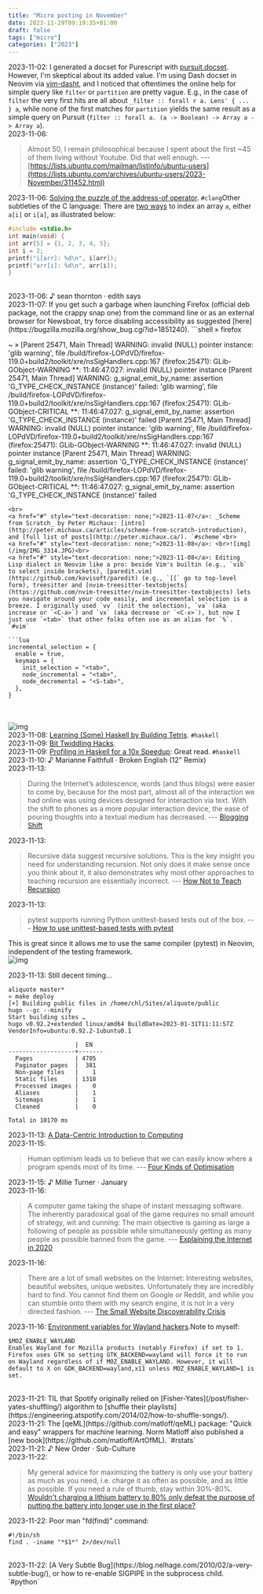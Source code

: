 ```yaml
---
title: "Micro posting in November"
date: 2023-11-29T09:19:35+01:00
draft: false
tags: ["micro"]
categories: ["2023"]
---
```


<a href="#" style="text-decoration: none;">2023-11-02</a>: I generated a docset for Purescript with [pursuit.docset](https://github.com/SEIAROTg/pursuit.docset). However, I'm skeptical about its added value. I'm using Dash docset in Neovim via [vim-dasht](https://github.com/sunaku/vim-dasht), and I noticed that oftentimes the online help for simple query like `filter` or `partition` are pretty vague. E.g., in the case of `filter` the very first hits are all about `_filter :: forall r a. Lens' { ... } a`, while none of the first matches for `partition` yields the same result as a simple query on Pursuit (`filter :: forall a. (a -> Boolean) -> Array a -> Array a`).<br>
<a href="#" style="text-decoration: none;">2023-11-06</a>:

> Almost 50, I remain philosophical because I spent about the first ~45 of them living without Youtube. Did that well enough. --- [https://lists.ubuntu.com/mailman/listinfo/ubuntu-users](https://lists.ubuntu.com/archives/ubuntu-users/2023-November/311452.html)<br>

<a href="#" style="text-decoration: none;">2023-11-06</a>: [Solving the puzzle of the address-of operator](https://okmij.org/ftp/meta-programming/mutable-var.html#addr-of). `#clang`Other subtleties of the C language: There are [two ways](https://news.ycombinator.com/item?id=38145319) to index an array `a`, either `a[i]` or `i[a]`, as illustrated below:

```c
#include <stdio.h>
int main(void) {
int arr[5] = {1, 2, 3, 4, 5};
int i = 2;
printf("i[arr]: %d\n", i[arr]);
printf("arr[i]: %d\n", arr[i]);
}
```
<br>
<a href="#" style="text-decoration: none;">2023-11-06</a>: ♪ sean thornton · edith says<br>
<a href="#" style="text-decoration: none;">2023-11-07</a>: If you get such a garbage when launching Firefox (official deb package, not the crappy snap one) from the command line or as an external browser for Newsboat, try force disabling accessibility as suggested [here](https://bugzilla.mozilla.org/show_bug.cgi?id=1851240).
```shell
» firefox

~
»
[Parent 25471, Main Thread] WARNING: invalid (NULL) pointer instance: 'glib warning', file /build/firefox-LOPdVD/firefox-119.0+build2/toolkit/xre/nsSigHandlers.cpp:167
(firefox:25471): GLib-GObject-WARNING **: 11:46:47.027: invalid (NULL) pointer instance
[Parent 25471, Main Thread] WARNING: g_signal_emit_by_name: assertion 'G_TYPE_CHECK_INSTANCE (instance)' failed: 'glib warning', file /build/firefox-LOPdVD/firefox-119.0+build2/toolkit/xre/nsSigHandlers.cpp:167
(firefox:25471): GLib-GObject-CRITICAL **: 11:46:47.027: g_signal_emit_by_name: assertion 'G_TYPE_CHECK_INSTANCE (instance)' failed
[Parent 25471, Main Thread] WARNING: invalid (NULL) pointer instance: 'glib warning', file /build/firefox-LOPdVD/firefox-119.0+build2/toolkit/xre/nsSigHandlers.cpp:167
(firefox:25471): GLib-GObject-WARNING **: 11:46:47.027: invalid (NULL) pointer instance
[Parent 25471, Main Thread] WARNING: g_signal_emit_by_name: assertion 'G_TYPE_CHECK_INSTANCE (instance)' failed: 'glib warning', file /build/firefox-LOPdVD/firefox-119.0+build2/toolkit/xre/nsSigHandlers.cpp:167
(firefox:25471): GLib-GObject-CRITICAL **: 11:46:47.027: g_signal_emit_by_name: assertion 'G_TYPE_CHECK_INSTANCE (instance)' failed
```
<br>
<a href="#" style="text-decoration: none;">2023-11-07</a>: _Scheme from Scratch_ by Peter Michaux: [intro](http://peter.michaux.ca/articles/scheme-from-scratch-introduction), and [full list of posts](http://peter.michaux.ca/). `#scheme`<br>
<a href="#" style="text-decoration: none;">2023-11-08</a>: <br>![img](/img/IMG_3314.JPG)<br>
<a href="#" style="text-decoration: none;">2023-11-08</a>: Editing Lisp dialect in Neovim like a pro: beside Vim's builtin (e.g., `vib` to select inside brackets), [paredit.vim](https://github.com/kovisoft/paredit) (e.g., `[[` go to top-level form), treesitter and [nvim-treesitter-textobjects](https://github.com/nvim-treesitter/nvim-treesitter-textobjects) lets you navigate around your code easily, and incremental selection is a breeze. I originally used `vv` (init the selection), `va` (aka increase or `<C-a>`) and `vx` (aka decrease or `<C-x>`), but now I just use `<tab>` that other folks often use as an alias for `%`. `#vim`

```lua
incremental_selection = {
  enable = true,
  keymaps = {
    init_selection = "<tab>",
    node_incremental = "<tab>",
    node_decremental = "<S-tab>",
  },
}
```
<br><br>![img](/img/2023-11-08-19-03-12.gif)<br>
<a href="#" style="text-decoration: none;">2023-11-08</a>: [Learning (Some) Haskell by Building Tetris](https://a.skh.am/2023/08/06/tetris-haskell.html). `#haskell`<br>
<a href="#" style="text-decoration: none;">2023-11-09</a>: [Bit Twiddling Hacks](https://graphics.stanford.edu/~seander/bithacks.html).<br>
<a href="#" style="text-decoration: none;">2023-11-09</a>: [Profiling in Haskell for a 10x Speedup](https://blog.jez.io/profiling-in-haskell/#further-speedups): Great read. `#haskell`<br>
<a href="#" style="text-decoration: none;">2023-11-10</a>: ♪ Marianne Faithfull · Broken English (12" Remix)<br>
<a href="#" style="text-decoration: none;">2023-11-13</a>:

> During the Internet’s adolescence, words (and thus blogs) were easier to come by, because for the most part, almost all of the interaction we had online was using devices designed for interaction via text. With the shift to phones as a more popular interaction device, the ease of pouring thoughts into a textual medium has decreased. --- [Blogging Shift](https://writequit.org/book/posts/blogging-shift/)<br>

<a href="#" style="text-decoration: none;">2023-11-13</a>:

> Recursive data suggest recursive solutions. This is the key insight you need for understanding recursion. Not only does it make sense once you think about it, it also demonstrates why most other approaches to teaching recursion are essentially incorrect. --- [How Not to Teach Recursion](https://parentheticallyspeaking.org/articles/how-not-to-teach-recursion/)<br>

<a href="#" style="text-decoration: none;">2023-11-13</a>:

> pytest supports running Python unittest-based tests out of the box. --- [How to use unittest-based tests with pytest](https://docs.pytest.org/en/7.1.x/how-to/unittest.html)

This is great since it allows me to use the same compiler (pytest) in Neovim, independent of the testing framework.
<br>![img](/img/2023-11-13-11-29-39.png)<br>

<a href="#" style="text-decoration: none;">2023-11-13</a>: Still decent timing...

```
aliquote master*
» make deploy
[+] Building public files in /home/chl/Sites/aliquote/public
hugo --gc --minify
Start building sites …
hugo v0.92.2+extended linux/amd64 BuildDate=2023-01-31T11:11:57Z VendorInfo=ubuntu:0.92.2-1ubuntu0.1

                   |  EN
-------------------+-------
  Pages            | 4705
  Paginator pages  |  381
  Non-page files   |    1
  Static files     | 1318
  Processed images |    0
  Aliases          |    1
  Sitemaps         |    1
  Cleaned          |    0

Total in 10170 ms
```

<a href="#" style="text-decoration: none;">2023-11-13</a>: [A Data-Centric Introduction to Computing](https://dcic-world.org/)<br>
<a href="#" style="text-decoration: none;">2023-11-15</a>:

> Human optimism leads us to believe that we can easily know where a program spends most of its time. --- [Four Kinds of Optimisation](https://tratt.net/laurie/blog/2023/four_kinds_of_optimisation.html)<br>

<a href="#" style="text-decoration: none;">2023-11-15</a>: ♪ Millie Turner · January<br>
<a href="#" style="text-decoration: none;">2023-11-16</a>:

> A computer game taking the shape of instant messaging software. The inherently paradoxical goal of the game requires no small amount of strategy, wit and cunning: The main objective is gaining as large a following of people as possible while simultaneously getting as many people as possible banned from the game. --- [Explaining the Internet in 2020](https://datagubbe.se/intexpl/)<br>

<a href="#" style="text-decoration: none;">2023-11-16</a>:

> There are a lot of small websites on the Internet: Interesting websites, beautiful websites, unique websites. Unfortunately they are incredibly hard to find. You cannot find them on Google or Reddit, and while you can stumble onto them with my search engine, it is not in a very directed fashion. --- [The Small Website Discoverability Crisis](https://www.marginalia.nu/log/19-website-discoverability-crisis/)<br>

<a href="#" style="text-decoration: none;">2023-11-16</a>: [Environment variables for Wayland hackers](https://discourse.ubuntu.com/t/environment-variables-for-wayland-hackers/12750).Note to myself:

```
$MOZ_ENABLE_WAYLAND
Enables Wayland for Mozilla products (notably Firefox) if set to 1. Firefox uses GTK so setting GTK_BACKEND=wayland will force it to run on Wayland regardless of if MOZ_ENABLE_WAYLAND. However, it will default to X on GDK_BACKEND=wayland,x11 unless MOZ_ENABLE_WAYLAND=1 is set.
```
<br>
<a href="#" style="text-decoration: none;">2023-11-21</a>: TIL that Spotify originally relied on [Fisher-Yates](/post/fisher-yates-shuffling/) algorithm to [shuffle their playlists](https://engineering.atspotify.com/2014/02/how-to-shuffle-songs/).<br>
<a href="#" style="text-decoration: none;">2023-11-21</a>: The [qeML](https://github.com/matloff/qeML) package: "Quick and easy" wrappers for machine learning. Norm Matloff also published a [new book](https://github.com/matloff/ArtOfML). `#rstats`<br>
<a href="#" style="text-decoration: none;">2023-11-21</a>: ♪ New Order · Sub-Culture<br>
<a href="#" style="text-decoration: none;">2023-11-22</a>:

> My general advice for maximizing the battery is only use your battery as much as you need, i.e. charge it as often as possible, and as little as possible. If you need a rule of thumb, stay within 30%-80%. [Wouldn't charging a lithium battery to 80% only defeat the purpose of putting the battery into longer use in the first place?](https://electronics.stackexchange.com/a/623375)<br>

<a href="#" style="text-decoration: none;">2023-11-22</a>: Poor man "fd(find)" command:

```shell
#!/bin/sh
find . -iname "*$1*" 2>/dev/null
```
<br>
<a href="#" style="text-decoration: none;">2023-11-22</a>: [A Very Subtle Bug](https://blog.nelhage.com/2010/02/a-very-subtle-bug/), or how to re-enable SIGPIPE in the subprocess child. `#python`<br>
